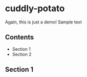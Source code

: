 # cuddly-potato
Again, this is just a demo!
Sample text
## Contents
* Section 1
* Section 2

## Section 1

